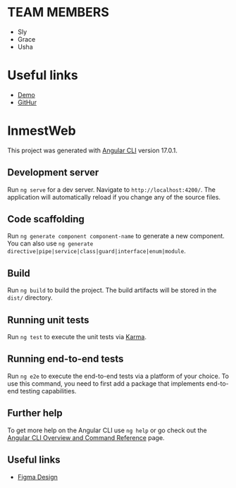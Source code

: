 # TEAM MEMBERS
- Sly
- Grace
- Usha

# Useful links
- [Demo](https://656e47fd8ddc9a00723858ae--loquacious-caramel-2fc5f9.netlify.app/)
- [GitHur](https://github.com/ushashir/inmest-angular)



# InmestWeb

This project was generated with [Angular CLI](https://github.com/angular/angular-cli) version 17.0.1.

## Development server

Run `ng serve` for a dev server. Navigate to `http://localhost:4200/`. The application will automatically reload if you change any of the source files.

## Code scaffolding

Run `ng generate component component-name` to generate a new component. You can also use `ng generate directive|pipe|service|class|guard|interface|enum|module`.

## Build

Run `ng build` to build the project. The build artifacts will be stored in the `dist/` directory.

## Running unit tests

Run `ng test` to execute the unit tests via [Karma](https://karma-runner.github.io).

## Running end-to-end tests

Run `ng e2e` to execute the end-to-end tests via a platform of your choice. To use this command, you need to first add a package that implements end-to-end testing capabilities.

## Further help

To get more help on the Angular CLI use `ng help` or go check out the [Angular CLI Overview and Command Reference](https://angular.io/cli) page.

## Useful links
- [Figma Design](https://www.figma.com/file/40dSAJiHYTrwZjE1IjLMxm/InMEST-Web-Application?type=design&node-id=0-1&mode=design&t=anJZPWEciGAOpSPO-0)